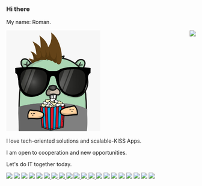 ### Hi there 

My name: Roman.

<img align="right" src="https://github-readme-stats.vercel.app/api?username=romanitalian&show_icons=true&icon_color=805AD5&text_color=718096&bg_color=ffffff" />


<p>
	<img src="https://github.com/romanitalian/romanitalian/blob/master/gopher_1.jpeg" width="250"/>
</p>



I love tech-oriented solutions and scalable-KISS Apps.

I am open to cooperation and new opportunities.

Let's do IT together today.

<a hre="https://twitter.com/romanitalian">
	<img src="https://img.shields.io/twitter/url?label=twitter&style=social&url=https%3A%2F%2Ftwitter.com%2Fromanitalian" />
</a>


<a hre="https://www.linkedin.com/in/roman-romadin/">
	<img src="https://img.shields.io/badge/LinkedIn-0077B5?style=for-the-badge&logo=linkedin&logoColor=white" />
</a>

<img src="https://img.shields.io/badge/Go-00ADD8?style=for-the-badge&logo=go&logoColor=white" />
<img src="https://img.shields.io/badge/PHP-777BB4?style=for-the-badge&logo=php&logoColor=white" />
<img src="https://img.shields.io/badge/Python-3776AB?style=for-the-badge&logo=python&logoColor=white" />

<a href="https://www.youtube.com/channel/UCT_UhJOraldrvMGyBaGO92A">
	<img src="https://img.shields.io/badge/YouTube-FF0000?style=for-the-badge&logo=youtube&logoColor=white" />
</a>

<a href="https://dev.to/romanromadin">
	<img src="https://img.shields.io/badge/dev.to-0A0A0A?style=for-the-badge&logo=dev.to&logoColor=white" />
</a>


<a href="https://medium.com/@romanitalian">
	<img src="https://img.shields.io/badge/Medium-12100E?style=for-the-badge&logo=medium&logoColor=white" />
</a>



<img src="https://img.shields.io/badge/Ubuntu-E95420?style=for-the-badge&logo=ubuntu&logoColor=white" />

<a href="https://github.com/romanitalian">
	<img src="https://img.shields.io/badge/GitHub-100000?style=for-the-badge&logo=github&logoColor=white" />
</a>



<a href="https://www.instagram.com/romanitalian/">
	<img src="https://img.shields.io/badge/Instagram-E4405F?style=for-the-badge&logo=instagram&logoColor=white" />
</a>


<a href="https://t.me/RomanRomadin/">
	<img src="https://img.shields.io/badge/Telegram-2CA5E0?style=for-the-badge&logo=telegram&logoColor=white" />
</a>


<img src="https://img.shields.io/badge/Django-092E20?style=for-the-badge&logo=django&logoColor=white" />
<img src="https://img.shields.io/badge/jQuery-0769AD?style=for-the-badge&logo=jquery&logoColor=white" />
<img src="https://img.shields.io/badge/Bootstrap-563D7C?style=for-the-badge&logo=bootstrap&logoColor=white" />
<img src="https://img.shields.io/badge/HTML-239120?style=for-the-badge&logo=html5&logoColor=white" />
<img src="https://img.shields.io/badge/CSS-239120?&style=for-the-badge&logo=css3&logoColor=white" />
<img src="https://img.shields.io/badge/Vue.js-35495E?style=for-the-badge&logo=vue.js&logoColor=4FC08D" />
<img src="https://img.shields.io/badge/Markdown-000000?style=for-the-badge&logo=markdown&logoColor=white" />
<img src="https://img.shields.io/badge/Shell_Script-121011?style=for-the-badge&logo=gnu-bash&logoColor=white" />
